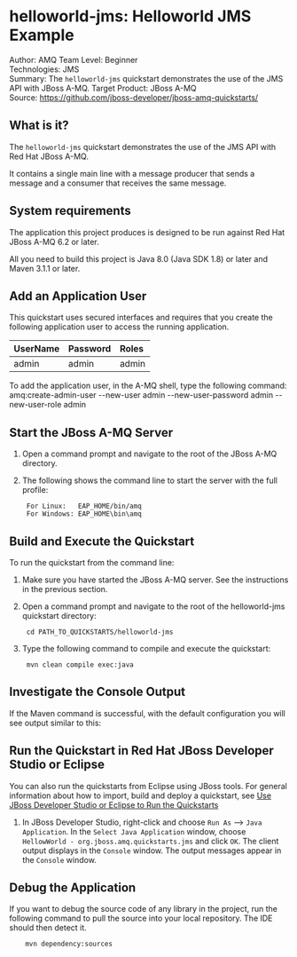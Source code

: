 helloworld-jms: Helloworld JMS Example
======================
Author: AMQ Team
Level: Beginner  
Technologies: JMS  
Summary: The `helloworld-jms` quickstart demonstrates the use of the JMS API with JBoss A-MQ. 
Target Product: JBoss A-MQ  
Source: <https://github.com/jboss-developer/jboss-amq-quickstarts/>  

What is it?
-----------

The `helloworld-jms` quickstart demonstrates the use of the JMS API with Red Hat JBoss A-MQ.

It contains a single main line with a message producer that sends a message and a consumer that
receives the same message.


System requirements
-------------------

The application this project produces is designed to be run against Red Hat JBoss A-MQ 6.2 or later. 

All you need to build this project is Java 8.0 (Java SDK 1.8) or later and Maven 3.1.1 or later. 


Add an Application User
-----------------------

This quickstart uses secured interfaces and requires that you create the following application user to access the running application. 

| **UserName** | **Password** | **Roles** |
|:-----------|:-----------|:-----------|
| admin| admin | admin |

To add the application user, in the A-MQ shell, type the following command:
        amq:create-admin-user --new-user admin --new-user-password admin --new-user-role admin


Start the JBoss A-MQ Server
--------------------------

1. Open a command prompt and navigate to the root of the JBoss A-MQ directory.
2. The following shows the command line to start the server with the full profile:

        For Linux:   EAP_HOME/bin/amq
        For Windows: EAP_HOME\bin\amq


Build and Execute the Quickstart
-------------------------

To run the quickstart from the command line:

1. Make sure you have started the JBoss A-MQ server. See the instructions in the previous section.

2. Open a command prompt and navigate to the root of the helloworld-jms quickstart directory:

        cd PATH_TO_QUICKSTARTS/helloworld-jms

3. Type the following command to compile and execute the quickstart:

        mvn clean compile exec:java

 
Investigate the Console Output
-------------------------

If the Maven command is successful, with the default configuration you will see output similar to this:


Run the Quickstart in Red Hat JBoss Developer Studio or Eclipse
-------------------------------------
You can also run the quickstarts from Eclipse using JBoss tools. For general information about how to import, build and deploy a quickstart, see [Use JBoss Developer Studio or Eclipse to Run the Quickstarts](https://github.com/jboss-developer/jboss-developer-shared-resources/blob/master/guides/USE_JBDS.md#use-jboss-developer-studio-or-eclipse-to-run-the-quickstarts) 

1. In JBoss Developer Studio, right-click and choose `Run As` --> `Java Application`.  In the `Select Java Application` window, choose `HellowWorld - org.jboss.amq.quickstarts.jms` and click `OK`. The client output displays in the `Console` window.
The output messages appear in the `Console` window.

Debug the Application
------------------------------------

If you want to debug the source code of any library in the project, run the following command to pull the source into your local repository. The IDE should then detect it.

        mvn dependency:sources


 

